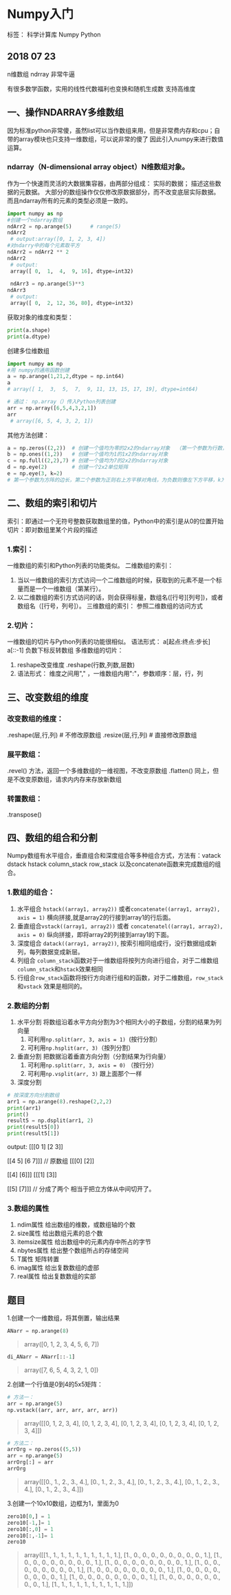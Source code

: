 ﻿# Numpy入门

标签： 科学计算库 Numpy Python

2018 07 23
---

n维数组 ndrray 非常牛逼

有很多数学函数，实用的线性代数福利也变换和随机生成数
支持高维度

##  一、操作NDARRAY多维数组

因为标准python非常傻，虽然list可以当作数组来用，但是非常费内存和cpu；自带的array模块也只支持一维数组，可以说非常的傻了
因此引入numpy来进行数值运算。

### ndarray（N-dimensional array object）N维数组对象。
作为一个快速而灵活的大数据集容器，由两部分组成：
实际的数据； 描述这些数据的元数据。
大部分的数组操作仅仅修改原数据部分，而不改变底层实际数据。而且ndarray所有的元素的类型必须是一致的。

```python
import numpy as np
#创建一个ndarray数组
ndArr2 = np.arange(5)      # range(5)
ndArr2
 # output:array([0, 1, 2, 3, 4])
#对ndarry中的每个元素取平方
ndArr2 = ndArr2 ** 2
ndArr2
 # output:
 array([ 0,  1,  4,  9, 16], dtype=int32)
 
 ndArr3 = np.arange(5)**3
ndArr3
 # output:
 array([ 0,  2, 12, 36, 80], dtype=int32)
```

获取对象的维度和类型：
```python
print(a.shape)
print(a.dtype)
```

创建多位维数组

```python
import numpy as np
#用 numpy的通用函数创建
a = np.arange(1,21,2,dtype = np.int64)
a
# array([ 1,  3,  5,  7,  9, 11, 13, 15, 17, 19], dtype=int64)

# 通过： np.array（）传入Python列表创建
arr = np.array([6,5,4,3,2,1])
arr
 # array([6, 5, 4, 3, 2, 1])
```

其他方法创建：
```python
a = np.zeros((2,2))  # 创建一个值均为零的2x2的ndarray对象  （第一个参数为行数，第二个为列数
b = np.ones((1,2))   # 创建一个值均为1的1x2的ndarray对象
c = np.full((2,2),7) # 创建一个值均为7的2x2的ndarray对象
d = np.eye(2)        # 创建一个2x2单位矩阵
e = np.eye(3, k=2)   
# 第一个参数为方阵的边长，第二个参数为正则右上方平移对角线，为负数则像左下方平移，k为平移位数。
```
## 二、数组的索引和切片
索引：即通过一个无符号整数获取数组里的值，Python中的索引是从0的位置开始
切片：即对数组里某个片段的描述

### 1.索引：
一维数组的索引和Python列表的功能类似。
二维数组的索引：
1. 当以一维数组的索引方式访问一个二维数组的时候，获取到的元素不是一个标量而是一个一维数组（第某行）。
2. 以二维数组的索引方式访问的话，则会获得标量，数组名([行号][列号])，或者 数组名（[行号，列号]）。
三维数组的索引：
参照二维数组的访问方式
### 2.切片：
一维数组的切片与Python列表的功能很相似。
语法形式：
a[起点:终点:步长]  a[::-1] 负数下标反转数组
多维数组的切片：
1. reshape改变维度 .reshape(行数,列数,层数) 
2. 语法形式： 维度之间用"," ，一维数组内用":"，参数顺序：层，行，列




## 三、改变数组的维度

### 改变数组的维度：
.reshape(层,行,列)   # 不修改原数组
.resize(层,行,列)    # 直接修改原数组

### 展平数组：
.revel() 方法，返回一个多维数组的一维视图，不改变原数组
.flatten() 同上，但是不改变原数组，请求内内存来存放新数组
### 转置数组：
.transpose() 

## 四、数组的组合和分割
 Numpy数组有水平组合，垂直组合和深度组合等多种组合方式，方法有：vatack dstack hstack column_stack row_stack 以及concatenate函数来完成数组的组合。
 

### 1.数组的组合：
 1. 水平组合 ```hstack((array1, array2))``` 或者```concatenate((array1, array2), axis = 1)``` 横向拼接,就是array2的行接到array1的行后面。
 2. 垂直组合```vstack((array1, array2))``` 或者 ```concatenatel((array1, array2), axis = 0)```
 纵向拼接，即将array2的列接到array1的下面。
 3. 深度组合 ```datack((array1, array2))```, 按索引相同组成行，没行数据组成新列，每列数据变成新层。
 4. 列组合 ```column_stack```函数对于一维数组将按列方向进行组合，对于二维数组```column_stack```和```hstack```效果相同
 5. 行组合```row_stack```函数将按行方向进行组和的函数，对于二维数组，```row_stack```和```vstack``` 效果是相同的。


### 2.数组的分割

1. 水平分割 将数组沿着水平方向分割为3个相同大小的子数组，分割的结果为列向量
    1. 可利用```np.split(arr, 3, axis = 1) ```(按行分割）
    2. 可利用```np.hsplit(arr, 3)```（按列分割）
2. 垂直分割 把数据沿着垂直方向分割（分割结果为行向量）
    1. 可利用```np.split(arr, 3, axis = 0)``` （按行分）
    2. 可利用```np.vsplit(arr, 3)``` 跟上面那个一样
3. 深度分割
```python
# 按深度方向分割数组
arr1 = np.arange(8).reshape(2,2,2)
print(arr1)
print()
result5 = np.dsplit(arr1, 2)
print(result5[0])
print(result5[1])
```
output:
[[[0 1]
  [2 3]]

 [[4 5]
  [6 7]]]
 // 原数组
[[[0]
  [2]]

 [[4]
  [6]]]
[[[1]
  [3]]

 [[5]
  [7]]]
 // 分成了两个 相当于把立方体从中间切开了。
 
### 3.数组的属性
1. ndim属性 给出数组的维数，或数组轴的个数
2. size属性 给出数组元素的总个数
3. itemsize属性 给出数组中的元素内存中所占的字节
4. nbytes属性 给出整个数组所占的存储空间
5. T属性  矩阵转置
6. imag属性 给出复数数组的虚部
7. real属性 给出复数数组的实部

## 题目
 1.创建一个一维数组，将其倒置，输出结果
 
```python
ANarr = np.arange(8)
```
>array([0, 1, 2, 3, 4, 5, 6, 7])
```python
di_ANarr = ANarr[::-1]
```
>array([7, 6, 5, 4, 3, 2, 1, 0])

2.创建一个行值是0到4的5x5矩阵：

```python
# 方法一：
arr = np.arange(5)
np.vstack((arr, arr, arr, arr, arr))
```
>array([[0, 1, 2, 3, 4],
       [0, 1, 2, 3, 4],
       [0, 1, 2, 3, 4],
       [0, 1, 2, 3, 4],
       [0, 1, 2, 3, 4]])
```python
# 方法二：
arrOrg = np.zeros((5,5))
arr = np.arange(5)
arrOrg[:] = arr
arrOrg
```
>array([[0., 1., 2., 3., 4.],
       [0., 1., 2., 3., 4.],
       [0., 1., 2., 3., 4.],
       [0., 1., 2., 3., 4.],
       [0., 1., 2., 3., 4.]])

3.创建一个10x10数组，边框为1，里面为0

```python
zero10[0,] = 1
zero10[-1,]= 1
zero10[:,0] = 1
zero10[:,-1]= 1
zero10
```
>array([[1., 1., 1., 1., 1., 1., 1., 1., 1., 1.],
       [1., 0., 0., 0., 0., 0., 0., 0., 0., 1.],
       [1., 0., 0., 0., 0., 0., 0., 0., 0., 1.],
       [1., 0., 0., 0., 0., 0., 0., 0., 0., 1.],
       [1., 0., 0., 0., 0., 0., 0., 0., 0., 1.],
       [1., 0., 0., 0., 0., 0., 0., 0., 0., 1.],
       [1., 0., 0., 0., 0., 0., 0., 0., 0., 1.],
       [1., 0., 0., 0., 0., 0., 0., 0., 0., 1.],
       [1., 0., 0., 0., 0., 0., 0., 0., 0., 1.],
       [1., 1., 1., 1., 1., 1., 1., 1., 1., 1.]])
